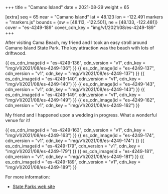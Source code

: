 +++
title = "Camano Island"
date = 2021-08-29
weight = 65

[extra]
seq = 65
near = "Camano Island"
lat = 48.123
lon = -122.491
markers = "markers.js"
bounds = {sw = [48.113, -122.501], ne = [48.133, -122.481]}
cover = "es-4249-189"
cover_cdn_key = "img/v1/2021/08/es-4249-189"
+++

After visiting Cama Beach, my friend and I took an easy stroll around Camano Island State Park. The key attraction was the beach with lots of driftwood.

<!-- more -->

{{ es_cdn_image(id = "es-4249-136", cdn_version = "v1", cdn_key = "img/v1/2021/08/es-4249-136") }}
{{ es_cdn_image(id = "es-4249-137", cdn_version = "v1", cdn_key = "img/v1/2021/08/es-4249-137") }}
{{ es_cdn_image(id = "es-4249-140", cdn_version = "v1", cdn_key = "img/v1/2021/08/es-4249-140") }}
{{ es_cdn_image(id = "es-4249-143", cdn_version = "v1", cdn_key = "img/v1/2021/08/es-4249-143") }}
{{ es_cdn_image(id = "es-4249-149", cdn_version = "v1", cdn_key = "img/v1/2021/08/es-4249-149") }}
{{ es_cdn_image(id = "es-4249-162", cdn_version = "v1", cdn_key = "img/v1/2021/08/es-4249-162") }}

My friend and I happened upon a wedding in progress. What a wonderful venue for it!

{{ es_cdn_image(id = "es-4249-163", cdn_version = "v1", cdn_key = "img/v1/2021/08/es-4249-163") }}
{{ es_cdn_image(id = "es-4249-174", cdn_version = "v1", cdn_key = "img/v1/2021/08/es-4249-174") }}
{{ es_cdn_image(id = "es-4249-179", cdn_version = "v1", cdn_key = "img/v1/2021/08/es-4249-179") }}
{{ es_cdn_image(id = "es-4249-181", cdn_version = "v1", cdn_key = "img/v1/2021/08/es-4249-181") }}
{{ es_cdn_image(id = "es-4249-189", cdn_version = "v1", cdn_key = "img/v1/2021/08/es-4249-189") }}

For more information:

* [State Parks web site](https://parks.state.wa.us/484/Camano-Island)

